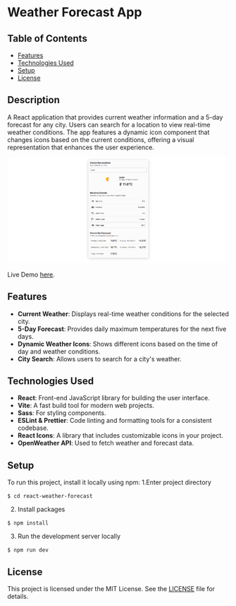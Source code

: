 # Weather Forecast App

## Table of Contents

- [Features](#features)
- [Technologies Used](#technologies-used)
- [Setup](#setup)
- [License](#license)


## Description
A React application that provides current weather information and a 5-day forecast for any city. Users can search for a location to view real-time weather conditions.
The app features a dynamic icon component that changes icons based on the current conditions, offering a visual representation that enhances the user experience.

![App Screenshot](./public/screenshot.png)

Live Demo [here](https://rwf-jk.vercel.app/).

## Features

- **Current Weather**: Displays real-time weather conditions for the selected city.
- **5-Day Forecast**: Provides daily maximum temperatures for the next five days.
- **Dynamic Weather Icons**: Shows different icons based on the time of day and weather conditions.
- **City Search**: Allows users to search for a city's weather.

## Technologies Used

- **React**: Front-end JavaScript library for building the user interface.
- **Vite**: A fast build tool for modern web projects.
- **Sass**: For styling components.
- **ESLint & Prettier**: Code linting and formatting tools for a consistent codebase.
- **React Icons**: A library that includes customizable icons in your project.
- **OpenWeather API**: Used to fetch weather and forecast data.

## Setup

To run this project, install it locally using npm:
1.Enter project directory
```
$ cd react-weather-forecast
```
2. Install packages
```
$ npm install
```
3. Run the development server locally
```
$ npm run dev
```

## License

This project is licensed under the MIT License. See the [LICENSE](./LICENSE) file for details.
